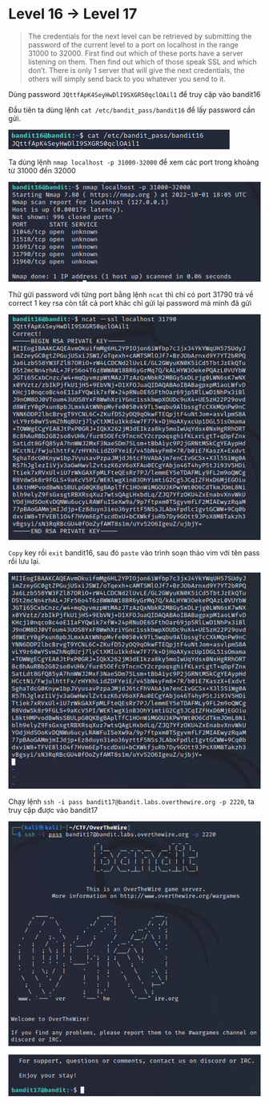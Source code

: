 # Level 16 -> Level 17
>The credentials for the next level can be retrieved by submitting the password of the current level to a port on localhost in the range 31000 to 32000. First find out which of these ports have a server listening on them. Then find out which of those speak SSL and which don’t. There is only 1 server that will give the next credentials, the others will simply send back to you whatever you send to it.

Dùng password `JQttfApK4SeyHwDlI9SXGR50qclOAil1` để truy cập vào bandit16

Đầu tiên ta dùng lệnh `cat /etc/bandit_pass/bandit16` để lấy password cần gửi. 

![level16_17_1](level16_17_1.png)

Ta dùng lệnh `nmap localhost -p 31000-32000` để xem các port trong khoảng từ 31000 đến 32000

![level16_17_2](level16_17_2.png)

Thử gửi password với từng port bằng lệnh `ncat` thì chỉ có port 31790 trả về correct 1 key rsa còn tất cả port khác chỉ gửi lại password mà mình đã gửi

![level16_17_3](level16_17_3.png)

`Copy` key rồi `exit` bandit16, sau đó `paste` vào trình soạn thảo vim với tên pass rồi lưu lại. 

![level16_17_4](level16_17_4.png)

Chạy lệnh `ssh -i pass bandit17@bandit.labs.overthewire.org -p 2220`, ta truy cập được vào bandit17

![level16_17_5](level16_17_5.png)

![level16_17_6](level16_17_6.png)
